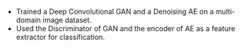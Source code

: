 - Trained a Deep Convolutional GAN and a Denoising AE on a multi-domain image dataset.
- Used the Discriminator of GAN and the encoder of AE as a feature extractor for classification.
